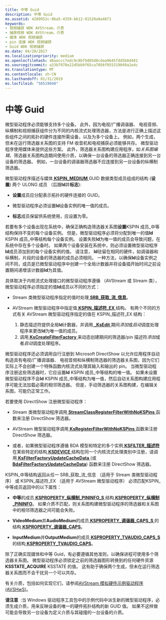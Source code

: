 ```yaml
---
title: 中等 Guid
description: 中等 Guid
ms.assetid: 4209952c-0ba5-4359-b612-91529a0a46f1
keywords:
- 视频捕获 WDK AVStream，介质
- 捕获视频 WDK AVStream，介质
- 媒体 WDK 视频捕获
- pin 连接 WDK 视频捕获
- Guid WDK 视频捕获
ms.date: 04/20/2017
ms.localizationpriority: medium
ms.openlocfilehash: 48aeccc7edc9c8bf9d85d8cdaa9645fdd5b8d481
ms.sourcegitcommit: a33b7978e22d5bb9f65ca7056f955319049a2e4c
ms.translationtype: MT
ms.contentlocale: zh-CN
ms.lasthandoff: 01/31/2019
ms.locfileid: "56519040"
---
```

# <a name="medium-guids"></a>中等 Guid


微型驱动程序必须能够支持多个设备。 此外，因为电视/广播调谐器、 电视音频、 纵横制和视频捕获组件分为不同的内核流式处理筛选器，方法是进行正确上描述这些组件之间的拓扑的硬件连接所需设备，以及为多个设备上。 例如，两个生成，但未在运行筛选器关系图的支持 FM 收音机和电视捕获必须能够共存。 微型驱动程序使用媒体来提供这些方案。 此外，筛选器关系图构建应用程序，如*关系图编辑*，筛选器关系图构造期间使用介质，以确保一台设备的筛选器正确连接到另一台设备的筛选器。 例如，一台设备的调谐器筛选器不应连接到另一台设备的纵横制筛选器。

微型驱动程序描述与媒体[ **KSPIN\_MEDIUM** ](https://msdn.microsoft.com/library/windows/hardware/ff563538) GUID 数据类型成员组成的结构 (**设置**) 两个 ULONG 成员 （后跟**Id**并**标志**):

-   **设置**成员应分配表示拓扑的硬件连接的 GUID。

-   微型驱动程序必须设置**Id**设备实例的唯一值的成员。

-   **标志**成员保留供系统使用，应设置为零。

若要有多个设备出现在系统中，确保正确构造筛选器关系图**设置**KSPIN 成员\_中等结构保持不变的每个设备实例。 但是，微型驱动程序必须将分配到唯一的值**Id** KSPIN 成员\_中等结构每个设备实例。 设置失败**Id**为唯一值的成员会导致问题，在系统中存在多个设备时。 如果两个设备安装在系统中，则必须设置微型驱动程序**Id**成员添加到的每个设备实例的值。 请注意， **Id**驻留在相同的硬件，如调谐器和纵横制，片段的设备的筛选器的成员必须相同。 一种方法，以确保**Id**设备实例之间不同，成员是已微型驱动程序中创建一个全局计数器并将设备插开始时间之前设置期间递增该计数器**Id**为其值。

具体取决于内核流式处理接口的微型驱动程序遵循 （AVStream 或 Stream 类），微型驱动程序必须指定的值**Id**成员以不同的方式：

-   Stream 类微型驱动程序指定的值时处理[ **SRB\_获取\_流\_信息**](https://msdn.microsoft.com/library/windows/hardware/ff568173)。

-   AVStream 微型驱动程序中指定值[ **KSPIN\_描述符\_EX** ](https://msdn.microsoft.com/library/windows/hardware/ff563534)结构。 有两个不同的方式有关 AVStream 微型驱动程序指定的值在 KSPIN\_描述符\_EX 结构：

    1.  静态描述符提供全局**Id**计数器，并调用[  **\_KsEdit** ](https://msdn.microsoft.com/library/windows/hardware/ff568796)期间*添加*或*启动*调度处理程序来更改**Id**为唯一值的成员。
    2.  调用[ **KsCreateFilterFactory** ](https://msdn.microsoft.com/library/windows/hardware/ff561650)来动态创建期间的筛选器/pin 描述符*添加*或者*启动*调度处理程序。

微型驱动程序还必须调用自行注册到 Microsoft DirectShow 以允许应用程序自动构造具有电视/广播调谐器、 电视音频和纵横制筛选器的筛选器关系图，因为它们实际上不会创建一个特殊函数内核流式处理其输入和输出的 pin。 当微型驱动程序注册这些筛选器时，它应设置**Id** KSPIN 成员\_中等结构的唯一值。 如果未设置微型驱动程序不会**Id** KSPIN 成员\_中等结构为唯一值，然后自动关系图构建应用程序可能无法加载必需的相邻筛选器。 但是，手动筛选器的关系图构建，在编辑关系图，可能仍正常工作。

若要使用 DirectShow 注册微型驱动程序：

-   Stream 类微型驱动程序调用[ **StreamClassRegisterFilterWithNoKSPins** ](https://msdn.microsoft.com/library/windows/hardware/ff568261)函数来注册 DirectShow 筛选器。

-   AVStream 微型驱动程序调用[ **KsRegisterFilterWithNoKSPins** ](https://msdn.microsoft.com/library/windows/hardware/ff566773)函数来注册 DirectShow 筛选器。

-   或者，如果微型驱动程序遵循 BDA 模型和特定的多个实例[ **KSFILTER\_描述符**](https://msdn.microsoft.com/library/windows/hardware/ff562553)在某些特定的结构[ **KSDEVICE** ](https://msdn.microsoft.com/library/windows/hardware/ff561681)结构在同一个内核流式处理类别中注册，请调用[ **KsFilterFactoryUpdateCacheData** ](https://msdn.microsoft.com/library/windows/hardware/ff562540) (或[**BdaFilterFactoryUpdateCacheData**](https://msdn.microsoft.com/library/windows/hardware/ff556455)) 函数来注册 DirectShow 筛选器。

KSPIN\_中等结构返回从任一 SRB\_获取\_流\_信息 （适用于 Stream 类微型驱动程序） 或 KSPIN\_描述符\_EX （适用于 AVStream 微型驱动程序） 必须匹配KSPIN\_中等成员返回中的以下属性：

-   **中等**的成员[ **KSPROPERTY\_纵横制\_PININFO\_S** ](https://msdn.microsoft.com/library/windows/hardware/ff565123)结构[ **KSPROPERTY\_纵横制\_PININFO**](https://msdn.microsoft.com/library/windows/hardware/ff565121)。 如果介质不匹配，则关系图构建微型驱动程序的筛选器和关系图中的相邻筛选器之间可能会失败。

-   **VideoMedium**并**AudioMedium**的成员[ **KSPROPERTY\_调谐器\_CAPS\_S** ](https://msdn.microsoft.com/library/windows/hardware/ff565828)的结构[ **KSPROPERTY\_调谐器\_CAPS**](https://msdn.microsoft.com/library/windows/hardware/ff565825)。

-   **InputMedium**并**OutputMedium**的成员[ **KSPROPERTY\_TVAUDIO\_CAPS\_S** ](https://msdn.microsoft.com/library/windows/hardware/ff565936)的结构[ **KSPROPERTY\_TVAUDIO\_CAPS**](https://msdn.microsoft.com/library/windows/hardware/ff565933)。

除了正确实现媒体和中等 Guid，有必要遵循其他准则，以确保进程可使用多个筛选器关系图。 微型驱动程序必须锁定之前的筛选器图形转换到的任何硬件资源**KSSTATE\_ACQUIRE** KSSTATE 的值。 这有助于确保两个生成，但未在运行筛选器关系图而不会干扰另一个可以共存。

有关介质，包括如何实现它们，请参阅[AVStream 模拟硬件示例驱动程序 (AVSHwS)](https://go.microsoft.com/fwlink/p/?linkid=256083)。

**请注意**  :当 Windows 驱动程序工具包中的示例代码中派生新的微型驱动程序，必须生成介质，用来反映设备的唯一的硬件拓扑结构的新 GUID 值。 如果不这样做可能会导致另一台设备为定义介质与其碰撞的一台设备的介质。

 

 

 




